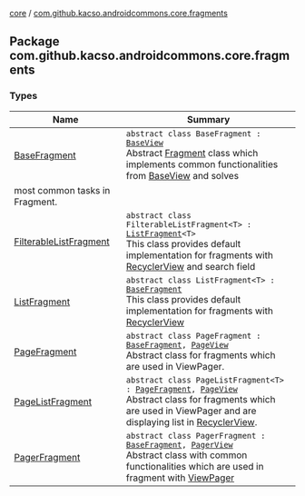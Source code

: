 [core](../index.md) / [com.github.kacso.androidcommons.core.fragments](.)

## Package com.github.kacso.androidcommons.core.fragments

### Types

| Name | Summary |
|---|---|
| [BaseFragment](-base-fragment/index.md) | `abstract class BaseFragment : `[`BaseView`](../com.github.kacso.androidcommons.core.views/-base-view/index.md)<br>Abstract [Fragment](#) class which implements common functionalities from [BaseView](../com.github.kacso.androidcommons.core.views/-base-view/index.md) and solves
most common tasks in Fragment. |
| [FilterableListFragment](-filterable-list-fragment/index.md) | `abstract class FilterableListFragment<T> : `[`ListFragment`](-list-fragment/index.md)`<T>`<br>This class provides default implementation for fragments with [RecyclerView](#) and search field |
| [ListFragment](-list-fragment/index.md) | `abstract class ListFragment<T> : `[`BaseFragment`](-base-fragment/index.md)<br>This class provides default implementation for fragments with [RecyclerView](#) |
| [PageFragment](-page-fragment/index.md) | `abstract class PageFragment : `[`BaseFragment`](-base-fragment/index.md)`, `[`PageView`](../com.github.kacso.androidcommons.core.views/-page-view/index.md)<br>Abstract class for fragments which are used in ViewPager. |
| [PageListFragment](-page-list-fragment/index.md) | `abstract class PageListFragment<T> : `[`PageFragment`](-page-fragment/index.md)`, `[`PageView`](../com.github.kacso.androidcommons.core.views/-page-view/index.md)<br>Abstract class for fragments which are used in ViewPager and are displaying list in [RecyclerView](#). |
| [PagerFragment](-pager-fragment/index.md) | `abstract class PagerFragment : `[`BaseFragment`](-base-fragment/index.md)`, `[`PagerView`](../com.github.kacso.androidcommons.core.views/-pager-view/index.md)<br>Abstract class with common functionalities which are used in fragment with [ViewPager](#) |

